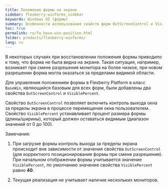 ```yaml
---
title: Положение формы на экране
sidebar: flexberry-winforms_sidebar
keywords: Windows UI (формы)
summary: Особенности использования свойств форм OutScreenControl и VisiblePercent, отвечающих за контроль выхода окна за пределы экрана
toc: true
permalink: ru/fw_base-win-position.html
folder: products/flexberry-winforms/
lang: ru
---
```


В некоторых случаях при восстановлении положения формы приводило к тому, что форма не была видна на экране. Такая ситуация, например, возникает при смене разрешения монитора на более низкое, при новом разрешении форма могла оказаться за пределами видимой области.

Для управления положением формы в Flexberry Platform в класс `BaseWin`, являющийся базовым для всех форм, были добавлены два свойства `OutScreenControl` и `VisiblePercent`.

Свойство `OutScreenControl` позволяет включить контроль выхода окна за пределы экрана в процессе перемещения окна пользователем. Свойство `VisiblePercent` устанавливает процент размера формы (длины/ширины), который должен оставаться видимым (диапазон значений от 0 до 100).

Замечания:

1. При загрузке формы контроль выхода за пределы экрана происходит вне зависимости от значения свойства `OutScreenControl` (для корректного позиционирования формы при смене разрешения). При начальном отображении формы учитывается значение `VisiblePercent`, по умолчанию значение свойства `VisiblePercent` равно __40__.

2. Текущая реализация не учитывает наличие нескольких мониторов.


